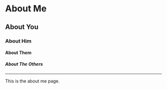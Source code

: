 # About Me

## About You

### About Him

#### About Them

##### About The Others

-----

This is the about me page.
